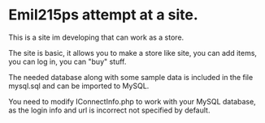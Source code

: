 <h1>Emil215ps attempt at a site.</h1>
<p>This is a site im developing that can work as a store.</p>
<p>The site is basic, it allows you to make a store like site, you can add items, you can log in, you can "buy" stuff.</p>
<p>The needed database along with some sample data is included in the file mysql.sql and can be imported to MySQL.</p>
<p>You need to modify IConnectInfo.php to work with your MySQL database, as the login info and url is incorrect not specified by default.</p>
